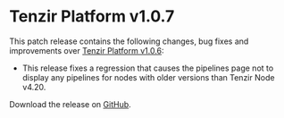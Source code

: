 # Tenzir Platform v1.0.7

This patch release contains the following changes, bug fixes and improvements over [Tenzir Platform v1.0.6](https://github.com/tenzir/platform/releases/tag/v1.0.6):

* This release fixes a regression that causes the pipelines page not to display any pipelines for nodes with older versions than Tenzir Node v4.20.

Download the release on [GitHub](https://github.com/tenzir/platform/releases/tag/v1.0.7).